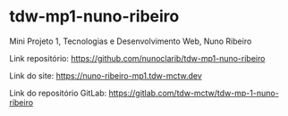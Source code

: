 # tdw-mp1-nuno-ribeiro
Mini Projeto 1, Tecnologias e Desenvolvimento Web, Nuno Ribeiro

Link repositório: https://github.com/nunoclarib/tdw-mp1-nuno-ribeiro

Link do site: https://nuno-ribeiro-mp1.tdw-mctw.dev

Link do repositório GitLab: https://gitlab.com/tdw-mctw/tdw-mp-1-nuno-ribeiro 
